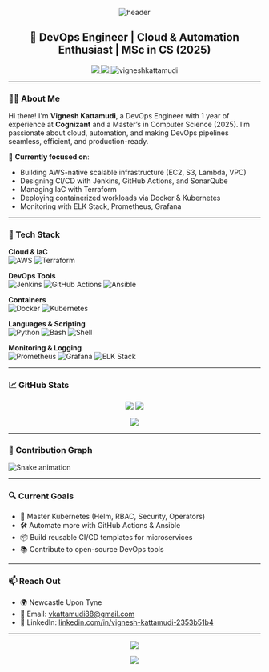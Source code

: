 <!-- Banner Header -->
<p align="center">
  <img src="https://capsule-render.vercel.app/api?type=waving&color=0:0f2027,100:2c5364&height=120&section=header&text=Hi%20👋%2C%20I'm%20Vignesh%20Kattamudi!&fontSize=40&fontColor=ffffff&fontAlign=40&fontAlignY=35" alt="header"/>
</p>

<h2 align="center">🚀 DevOps Engineer | Cloud & Automation Enthusiast | MSc in CS (2025)</h2>

<p align="center">
  <a href="https://linkedin.com/in/vignesh-kattamudi-2353b51b4" target="_blank">
    <img src="https://img.shields.io/badge/LinkedIn-%230077B5.svg?style=for-the-badge&logo=linkedin&logoColor=white"/>
  </a>
  <a href="mailto:vkattamudi88@gmail.com">
    <img src="https://img.shields.io/badge/Email-D14836.svg?style=for-the-badge&logo=gmail&logoColor=white"/>
  </a>
  <img src="https://komarev.com/ghpvc/?username=vigneshkattamudi&label=Profile%20Views&color=0e75b6&style=flat" alt="vigneshkattamudi" />
</p>

---

### 👨‍💻 About Me

Hi there! I'm **Vignesh Kattamudi**, a DevOps Engineer with 1 year of experience at **Cognizant** and a Master’s in Computer Science (2025). I’m passionate about cloud, automation, and making DevOps pipelines seamless, efficient, and production-ready.

🧠 **Currently focused on**:
- Building AWS-native scalable infrastructure (EC2, S3, Lambda, VPC)
- Designing CI/CD with Jenkins, GitHub Actions, and SonarQube
- Managing IaC with Terraform
- Deploying containerized workloads via Docker & Kubernetes
- Monitoring with ELK Stack, Prometheus, Grafana

---

### 🧰 Tech Stack

**Cloud & IaC**  
![AWS](https://img.shields.io/badge/AWS-%23232F3E.svg?style=for-the-badge&logo=amazon-aws&logoColor=white)
![Terraform](https://img.shields.io/badge/Terraform-%235835CC.svg?style=for-the-badge&logo=terraform&logoColor=white)

**DevOps Tools**  
![Jenkins](https://img.shields.io/badge/Jenkins-%232C5263.svg?style=for-the-badge&logo=jenkins&logoColor=white)
![GitHub Actions](https://img.shields.io/badge/GitHub_Actions-%232C5263.svg?style=for-the-badge&logo=github-actions&logoColor=white)
![Ansible](https://img.shields.io/badge/Ansible-%23000000.svg?style=for-the-badge&logo=ansible&logoColor=white)

**Containers**  
![Docker](https://img.shields.io/badge/Docker-%230db7ed.svg?style=for-the-badge&logo=docker&logoColor=white)
![Kubernetes](https://img.shields.io/badge/Kubernetes-%23326ce5.svg?style=for-the-badge&logo=kubernetes&logoColor=white)

**Languages & Scripting**  
![Python](https://img.shields.io/badge/Python-%233776AB.svg?style=for-the-badge&logo=python&logoColor=white)
![Bash](https://img.shields.io/badge/Bash-%234EAA25.svg?style=for-the-badge&logo=gnu-bash&logoColor=white)
![Shell](https://img.shields.io/badge/Shell-%23121011.svg?style=for-the-badge)

**Monitoring & Logging**  
![Prometheus](https://img.shields.io/badge/Prometheus-E6522C?style=for-the-badge&logo=prometheus&logoColor=white)
![Grafana](https://img.shields.io/badge/Grafana-F46800?style=for-the-badge&logo=grafana&logoColor=white)
![ELK Stack](https://img.shields.io/badge/ELK-005571?style=for-the-badge&logo=elasticstack&logoColor=white)

---

### 📈 GitHub Stats

<p align="center">
  <img src="https://github-readme-stats.vercel.app/api?username=vigneshkattamudi&show_icons=true&theme=tokyonight&hide_border=true" />
  <img src="https://github-readme-streak-stats.herokuapp.com?user=vigneshkattamudi&theme=tokyonight&hide_border=true" />
</p>

<p align="center">
  <img src="https://github-readme-stats.vercel.app/api/top-langs/?username=vigneshkattamudi&layout=compact&theme=tokyonight&hide_border=true" />
</p>

---

### 🐍 Contribution Graph

![Snake animation](https://github.com/vigneshkattamudi/vigneshkattamudi/blob/output/github-contribution-grid-snake.svg)

---

### 🔍 Current Goals

- 🧠 Master Kubernetes (Helm, RBAC, Security, Operators)
- 🛠️ Automate more with GitHub Actions & Ansible
- 📦 Build reusable CI/CD templates for microservices
- 📚 Contribute to open-source DevOps tools

---

### 📫 Reach Out

- 🌍 Newcastle Upon Tyne  
- 📩 Email: [vkattamudi88@gmail.com](mailto:vkattamudi88@gmail.com)  
- 💼 LinkedIn: [linkedin.com/in/vignesh-kattamudi-2353b51b4](https://linkedin.com/in/vignesh-kattamudi-2353b51b4)

---

<p align="center">
  <img src="https://quotes-github-readme.vercel.app/api?type=horizontal&theme=radical" />
</p>

<p align="center">
  <img src="https://capsule-render.vercel.app/api?section=footer&type=waving&color=gradient&height=100"/>
</p>


